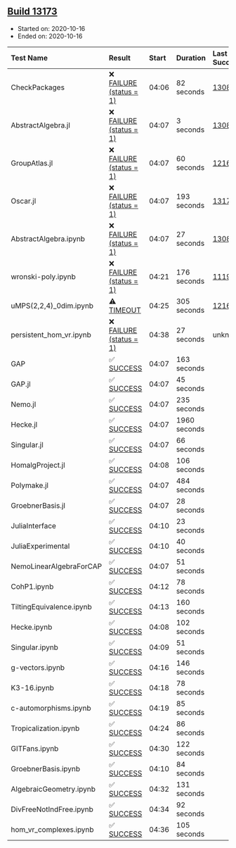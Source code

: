## [Build 13173](https://oscarci.mathematik.uni-kl.de/job/oscar/13173/)

* Started on: 2020-10-16
* Ended on: 2020-10-16

| Test Name    | Result | Start | Duration | Last Success | First Failure |
|:-------------|:-------|:------|:---------|:-------------|:--------------|
| CheckPackages | ❌ [FAILURE (status = 1)](https://oscarci.mathematik.uni-kl.de/job/oscar/13173/artifact/logs/build-13173/CheckPackages.log) | 04:06 | 82 seconds | [13085](https://oscarci.mathematik.uni-kl.de/job/oscar/13085/) | [13086](https://oscarci.mathematik.uni-kl.de/job/oscar/13086/) |
| AbstractAlgebra.jl | ❌ [FAILURE (status = 1)](https://oscarci.mathematik.uni-kl.de/job/oscar/13173/artifact/logs/build-13173/AbstractAlgebra.jl.log) | 04:07 | 3 seconds | [13085](https://oscarci.mathematik.uni-kl.de/job/oscar/13085/) | [13086](https://oscarci.mathematik.uni-kl.de/job/oscar/13086/) |
| GroupAtlas.jl | ❌ [FAILURE (status = 1)](https://oscarci.mathematik.uni-kl.de/job/oscar/13173/artifact/logs/build-13173/GroupAtlas.jl.log) | 04:07 | 60 seconds | [12167](https://oscarci.mathematik.uni-kl.de/job/oscar/12167/) | [12168](https://oscarci.mathematik.uni-kl.de/job/oscar/12168/) |
| Oscar.jl | ❌ [FAILURE (status = 1)](https://oscarci.mathematik.uni-kl.de/job/oscar/13173/artifact/logs/build-13173/Oscar.jl.log) | 04:07 | 193 seconds | [13172](https://oscarci.mathematik.uni-kl.de/job/oscar/13172/) | [13173](https://oscarci.mathematik.uni-kl.de/job/oscar/13173/) |
| AbstractAlgebra.ipynb | ❌ [FAILURE (status = 1)](https://oscarci.mathematik.uni-kl.de/job/oscar/13173/artifact/logs/build-13173/AbstractAlgebra.ipynb.log) | 04:07 | 27 seconds | [13085](https://oscarci.mathematik.uni-kl.de/job/oscar/13085/) | [13086](https://oscarci.mathematik.uni-kl.de/job/oscar/13086/) |
| wronski-poly.ipynb | ❌ [FAILURE (status = 1)](https://oscarci.mathematik.uni-kl.de/job/oscar/13173/artifact/logs/build-13173/wronski-poly.ipynb.log) | 04:21 | 176 seconds | [11192](https://oscarci.mathematik.uni-kl.de/job/oscar/11192/) | [11193](https://oscarci.mathematik.uni-kl.de/job/oscar/11193/) |
| uMPS(2,2,4)_0dim.ipynb | ⚠ [TIMEOUT](https://oscarci.mathematik.uni-kl.de/job/oscar/13173/artifact/logs/build-13173/uMPS-2-2-4-_0dim.ipynb.log) | 04:25 | 305 seconds | [12167](https://oscarci.mathematik.uni-kl.de/job/oscar/12167/) | [12168](https://oscarci.mathematik.uni-kl.de/job/oscar/12168/) |
| persistent_hom_vr.ipynb | ❌ [FAILURE (status = 1)](https://oscarci.mathematik.uni-kl.de/job/oscar/13173/artifact/logs/build-13173/persistent_hom_vr.ipynb.log) | 04:38 | 27 seconds | unknown | unknown |
| GAP | ✅ [SUCCESS](https://oscarci.mathematik.uni-kl.de/job/oscar/13173/artifact/logs/build-13173/GAP.log) | 04:07 | 163 seconds |  |  |
| GAP.jl | ✅ [SUCCESS](https://oscarci.mathematik.uni-kl.de/job/oscar/13173/artifact/logs/build-13173/GAP.jl.log) | 04:07 | 45 seconds |  |  |
| Nemo.jl | ✅ [SUCCESS](https://oscarci.mathematik.uni-kl.de/job/oscar/13173/artifact/logs/build-13173/Nemo.jl.log) | 04:07 | 235 seconds |  |  |
| Hecke.jl | ✅ [SUCCESS](https://oscarci.mathematik.uni-kl.de/job/oscar/13173/artifact/logs/build-13173/Hecke.jl.log) | 04:07 | 1960 seconds |  |  |
| Singular.jl | ✅ [SUCCESS](https://oscarci.mathematik.uni-kl.de/job/oscar/13173/artifact/logs/build-13173/Singular.jl.log) | 04:07 | 66 seconds |  |  |
| HomalgProject.jl | ✅ [SUCCESS](https://oscarci.mathematik.uni-kl.de/job/oscar/13173/artifact/logs/build-13173/HomalgProject.jl.log) | 04:08 | 106 seconds |  |  |
| Polymake.jl | ✅ [SUCCESS](https://oscarci.mathematik.uni-kl.de/job/oscar/13173/artifact/logs/build-13173/Polymake.jl.log) | 04:07 | 484 seconds |  |  |
| GroebnerBasis.jl | ✅ [SUCCESS](https://oscarci.mathematik.uni-kl.de/job/oscar/13173/artifact/logs/build-13173/GroebnerBasis.jl.log) | 04:07 | 28 seconds |  |  |
| JuliaInterface | ✅ [SUCCESS](https://oscarci.mathematik.uni-kl.de/job/oscar/13173/artifact/logs/build-13173/JuliaInterface.log) | 04:10 | 23 seconds |  |  |
| JuliaExperimental | ✅ [SUCCESS](https://oscarci.mathematik.uni-kl.de/job/oscar/13173/artifact/logs/build-13173/JuliaExperimental.log) | 04:10 | 40 seconds |  |  |
| NemoLinearAlgebraForCAP | ✅ [SUCCESS](https://oscarci.mathematik.uni-kl.de/job/oscar/13173/artifact/logs/build-13173/NemoLinearAlgebraForCAP.log) | 04:07 | 51 seconds |  |  |
| CohP1.ipynb | ✅ [SUCCESS](https://oscarci.mathematik.uni-kl.de/job/oscar/13173/artifact/logs/build-13173/CohP1.ipynb.log) | 04:12 | 78 seconds |  |  |
| TiltingEquivalence.ipynb | ✅ [SUCCESS](https://oscarci.mathematik.uni-kl.de/job/oscar/13173/artifact/logs/build-13173/TiltingEquivalence.ipynb.log) | 04:13 | 160 seconds |  |  |
| Hecke.ipynb | ✅ [SUCCESS](https://oscarci.mathematik.uni-kl.de/job/oscar/13173/artifact/logs/build-13173/Hecke.ipynb.log) | 04:08 | 102 seconds |  |  |
| Singular.ipynb | ✅ [SUCCESS](https://oscarci.mathematik.uni-kl.de/job/oscar/13173/artifact/logs/build-13173/Singular.ipynb.log) | 04:09 | 51 seconds |  |  |
| g-vectors.ipynb | ✅ [SUCCESS](https://oscarci.mathematik.uni-kl.de/job/oscar/13173/artifact/logs/build-13173/g-vectors.ipynb.log) | 04:16 | 146 seconds |  |  |
| K3-16.ipynb | ✅ [SUCCESS](https://oscarci.mathematik.uni-kl.de/job/oscar/13173/artifact/logs/build-13173/K3-16.ipynb.log) | 04:18 | 78 seconds |  |  |
| c-automorphisms.ipynb | ✅ [SUCCESS](https://oscarci.mathematik.uni-kl.de/job/oscar/13173/artifact/logs/build-13173/c-automorphisms.ipynb.log) | 04:19 | 85 seconds |  |  |
| Tropicalization.ipynb | ✅ [SUCCESS](https://oscarci.mathematik.uni-kl.de/job/oscar/13173/artifact/logs/build-13173/Tropicalization.ipynb.log) | 04:24 | 86 seconds |  |  |
| GITFans.ipynb | ✅ [SUCCESS](https://oscarci.mathematik.uni-kl.de/job/oscar/13173/artifact/logs/build-13173/GITFans.ipynb.log) | 04:30 | 122 seconds |  |  |
| GroebnerBasis.ipynb | ✅ [SUCCESS](https://oscarci.mathematik.uni-kl.de/job/oscar/13173/artifact/logs/build-13173/GroebnerBasis.ipynb.log) | 04:10 | 84 seconds |  |  |
| AlgebraicGeometry.ipynb | ✅ [SUCCESS](https://oscarci.mathematik.uni-kl.de/job/oscar/13173/artifact/logs/build-13173/AlgebraicGeometry.ipynb.log) | 04:32 | 131 seconds |  |  |
| DivFreeNotIndFree.ipynb | ✅ [SUCCESS](https://oscarci.mathematik.uni-kl.de/job/oscar/13173/artifact/logs/build-13173/DivFreeNotIndFree.ipynb.log) | 04:34 | 92 seconds |  |  |
| hom_vr_complexes.ipynb | ✅ [SUCCESS](https://oscarci.mathematik.uni-kl.de/job/oscar/13173/artifact/logs/build-13173/hom_vr_complexes.ipynb.log) | 04:36 | 105 seconds |  |  |
